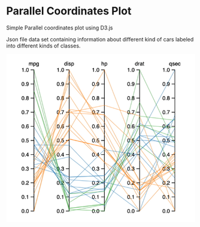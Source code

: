 # Parallel Coordinates Plot
 Simple Parallel coordinates plot using D3.js

 Json file data set containing information about different kind of cars labeled into different kinds of classes.

![ParallelCoordinatesPlot](./img/ParallelCoordinatesPlot.jpg)
